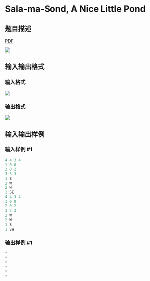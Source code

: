 # Sala-ma-Sond, A Nice Little Pond

## 题目描述

[problemUrl]: https://uva.onlinejudge.org/index.php?option=com_onlinejudge&Itemid=8&category=13&page=show_problem&problem=1097

[PDF](https://uva.onlinejudge.org/external/101/p10156.pdf)

![](https://cdn.luogu.com.cn/upload/vjudge_pic/UVA10156/1401c4869b303ad44a36f19e6d688dfeef357875.png)

## 输入输出格式

### 输入格式

![](https://cdn.luogu.com.cn/upload/vjudge_pic/UVA10156/30ec54f5591e8f6b0b77b8f385a994d4c0e9dee6.png)

### 输出格式

![](https://cdn.luogu.com.cn/upload/vjudge_pic/UVA10156/296c6db7af343c658998d5b45cf5c3d347b667cf.png)

## 输入输出样例

### 输入样例 #1

```cpp
4 4 3 4
1 0 0
2 0 2
3 3 3
1 S
2 W
2 W
1 SE
4 4 3 4
1 0 0
2 0 2
3 3 3
2 W
2 W
1 S
1 SW
```


### 输出样例 #1

```cpp
*
*
*
*
*
*
```


